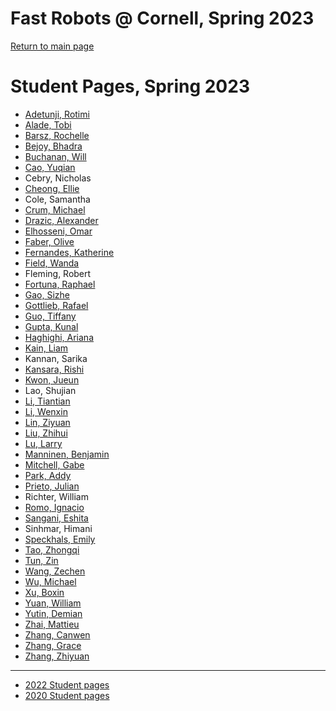 
# Fast Robots @ Cornell, Spring 2023

[Return to main page](index.md)

# Student Pages, Spring 2023

* [Adetunji, Rotimi](https://mimirotimi.github.io/#rotimi-adetunji)
* [Alade, Tobi](https://abioticfactor.github.io/fast-robots/)
* [Barsz, Rochelle](https://rochelleb1.github.io/FastRobotsSP23/)
* [Bejoy, Bhadra](https://bhadrab.github.io/ECE4160/)
* [Buchanan, Will](https://will-db.github.io/ece4960-fast-robots/)
* [Cao, Yuqian](https://yc2443.github.io/ECE5160/)
* Cebry, Nicholas
* [Cheong, Ellie](https://ec597.github.io/)
* Cole, Samantha
* [Crum, Michael](https://michael-crum.com/FAST-ROBOTS-2023/)
* [Drazic, Alexander](https://themandrazic.github.io/)
* [Elhosseni, Omar](https://pages.github.coecis.cornell.edu/oe36/OmarFastRobotSite/)
* [Faber, Olive](https://saf252.github.io/fastrobots/)
* [Fernandes, Katherine](https://klarinetkat.github.io/ECE4160/)
* [Field, Wanda](http://cwf54.github.io)
* Fleming, Robert
* [Fortuna, Raphael](https://rafcodes.github.io/ECE-4160-website/)
* [Gao, Sizhe](https://sg2267.github.io)
* [Gottlieb, Rafael](https://rafigott.github.io/Fast-Robots-RafaelGottlieb/)
* [Guo, Tiffany](https://tiffanyguo8.github.io/ECE4160/)
* [Gupta, Kunal](https://kumagi360.github.io/Fast_Robots_Portfolio/)
* [Haghighi, Ariana](https://arianahaghighi-ece4160.github.io/)
* [Kain, Liam](https://lk1007.github.io/ECE_4160_Labs/)
* Kannan, Sarika
* [Kansara, Rishi](https://rkansara1.github.io/)
* [Kwon, Jueun](https://jueunkwon.github.io/)
* Lao, Shujian
* [Li, Tiantian](https://tiantianll.github.io/fast-robots/)
* [Li, Wenxin](https://leewx1020.github.io/)
* [Lin, Ziyuan](https://linzy36.github.io/ECE5160/)
* [Liu, Zhihui](https://zhihui-l.github.io/ECE5160/)
* [Lu, Larry](https://roo-key.github.io/ece4160/)
* [Manninen, Benjamin](https://pages.github.coecis.cornell.edu/bm586/ece4960/)
* [Mitchell, Gabe](https://gabemitchell23.github.io/gfm48FastRobots/)
* [Park, Addy](https://apark2459.github.io/)
* [Prieto, Julian](https://julian-prieto67.github.io/Fast-Robots/)
* Richter, William
* [Romo, Ignacio](https://pages.github.coecis.cornell.edu/ir93/fast-robots/)
* [Sangani, Eshita](http://eshitasangani@github.io)
* Sinhmar, Himani
* [Speckhals, Emily](https://speckhalse.github.io/ECE4160/)
* [Tao, Zhongqi](https://zt88.github.io/Fast-Robots/)
* [Tun, Zin](https://zinyamintun.github.io/zyt2-lab.github.io-FastRobots-2023-/)
* [Wang, Zechen](https://zechenwang00.github.io/ECE-5160-Sp23/)
* [Wu, Michael](https://svorpal.github.io/fast_robot_website/)
* [Xu, Boxin](https://dawnxuboxin.github.io/FastRobots-2023/)
* [Yuan, William](https://wy82.github.io/Fast-Robots/)
* [Yutin, Demian](https://demian-yutin.github.io/)
* [Zhai, Mattieu](https://mattieuzhai.github.io/Fast_Robots_mz375/)
* [Zhang, Canwen](https://tinana52.github.io/ECE4160_SP2023_cz236/)
* [Zhang, Grace](https://umdiddle.github.io/ece5160/)
* [Zhang, Zhiyuan](https://zhang9340.github.io/FastRobotSp23/)



---
* [2022 Student pages](https://cei-lab.github.io/ECE4960-2022/StudentPages.html)
* [2020 Student pages](https://cei-lab.github.io/ECE4960-2020/StudentPages.html)
